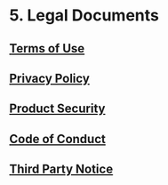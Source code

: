 # 5. Legal Documents

## [Terms of Use](https://github.com/deepq-group/ai-platform-docs/tree/1fba396493f64e2da0d065ae1dc06531dcf302aa/_minio/aim-assets/legal/AI_Platform_Terms_of_Use_EN_20210407.pdf)

## [Privacy Policy](https://github.com/deepq-group/ai-platform-docs/tree/1fba396493f64e2da0d065ae1dc06531dcf302aa/_minio/aim-assets/legal/AI_Platform_Privacy_Policy_EN_20200101.pdf)

## [Product Security](https://github.com/deepq-group/ai-platform-docs/tree/d0e7b89c16a44398d918b64bb257a8c42f4d151b/storage/aim-assets/legal/AI%20Platform_產品安全性_EN_20161209.pdf)

## [Code of Conduct](https://github.com/deepq-group/ai-platform-docs/tree/1fba396493f64e2da0d065ae1dc06531dcf302aa/_minio/aim-assets/legal/AI_Platform_Code_of_Conduct_EN_20110720.pdf)

## [Third Party Notice](https://github.com/deepq-group/ai-platform-docs/tree/d0e7b89c16a44398d918b64bb257a8c42f4d151b/storage/aim-assets/legal/AI%20Platform_第三方授權提示.txt)

